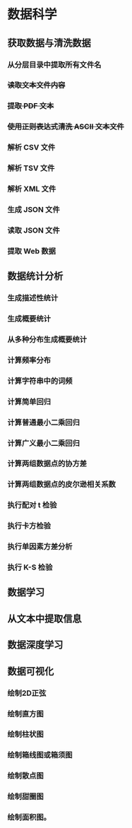 <!--
 * @Github       : https://github.com/superzhc/BigData-A-Question
 * @Author       : SUPERZHC
 * @CreateDate   : 2020-11-27 08:22:22
 * @LastEditTime : 2020-11-28 01:13:44
 * @Copyright 2020 SUPERZHC
-->
# 数据科学

## 获取数据与清洗数据

### 从分层目录中提取所有文件名

### ~~读取文本文件内容~~

### ~~提取 PDF 文本~~

### ~~使用正则表达式清洗 ASCII 文本文件~~

### 解析 CSV 文件

### 解析 TSV 文件

### 解析 XML 文件

### 生成 JSON 文件

### 读取 JSON 文件

### 提取 Web 数据

## 数据统计分析

### 生成描述性统计

### 生成概要统计

### 从多种分布生成概要统计

### 计算频率分布

### 计算字符串中的词频

### 计算简单回归

### 计算普通最小二乘回归

### 计算广义最小二乘回归

### 计算两组数据点的协方差

### 计算两组数据点的皮尔逊相关系数

### 执行配对 t 检验

### 执行卡方检验

### 执行单因素方差分析

### 执行 K-S 检验

## 数据学习

## 从文本中提取信息

## 数据深度学习

## 数据可视化

### 绘制2D正弦

### 绘制直方图

### 绘制柱状图

### 绘制箱线图或箱须图

### 绘制散点图

### 绘制甜圈图

### 绘制面积图。